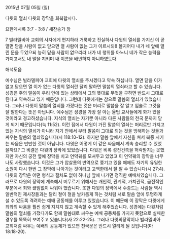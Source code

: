 2015년 07월 05일 (일)

다윗의 열쇠 다윗의 장막을 회복합시다.



요한계시록 3:7 - 3:8 / 새찬송가  장


7 빌라델비아 교회의 사자에게 편지하라 거룩하고 진실하사 다윗의 열쇠를 가지신 이 곧 열면 닫을 사람이 없고 닫으면 열 사람이 없는 그가 이르시되8 볼지어다 내가 네 앞에 열린 문을 두었으되 능히 닫을 사람이 없으리라 내가 네 행위를 아노니 네가 작은 능력을 가지고서도 내 말을 지키며 내 이름을 배반하지 아니하였도다

해석도움





예수님은 빌라델피아 교회에 다윗의 열쇠를 주시겠다고 약속 하십니다. 열면 닫을 이가 없고 닫으면 열 이가 없는 다윗의 열쇠란 달리 말하면 말씀의 열쇠라고 할 수 있습니다.
성경은 주의 말씀이 우리 안에 있는 상태에서 그의 뜻대로 무엇을 구하면 반드시 그대로 된다고 약속하고 있기 때문입니다.
그런데 다윗에게는 참으로 말씀의 열쇠가 있었습니다.
그러나 다윗이 말씀의 열쇠를 가졌다는 것은 머리로 말씀을 잘 알고 입술로 그것을 잘 말한다는 뜻은 아닙니다.
예수님은 성경을 가장 잘 아는 율법 교사들에게 화가 있을 것이라고 경고하셨습니다. 
지식의 열쇠는 자기뿐 아니라 다른 사람들의 천국 문까지 닫게 되기 때문입니다(눅 11:52).
이런 점에서 다윗이 가진 말씀의 열쇠는 머리로만 가지고 있는 지식의 열쇠가 아니라 자기 안에서 부터 말씀이 그대로 되는 것을 방해하는 것들과 싸우는 말씀의 열쇠였습니다(시 118:10-12).
하지만 말씀 앞에서 자신을 쳐서 복종 시키는 싸움은 만만한 것이 아닙니다. 
다윗은 어떻게 이 같은 싸움에서 계속 승리할 수 있었을까요? 그 비결은 다윗의 장막에 있었습니다.
다윗은 비록 성전건축을 허락받지는 못했지만 자신의 궁전 옆에 장막을 치고 언약궤를 모셔두고 있었고 이 언약궤의 장막을 너무나도 사랑했습니다.
이것은 그가 압살롬의 반역으로 쫒기고 있을 때에도 자기의 유일한 소원이 다시 한번 그 장막에 나아가는 것이라고 고백한데서 잘 알 수 있습니다(시 27:4).
다윗의 장막은 어떤 형식과 절차도 없이 하나님 앞에 나가면 정직한 예배처였습니다.
그러므로 다윗의 장막에 계속해서 머무르기 위해서는 개인적, 관계적, 가치관적, 금전적인 부분에서 죄와 끊임없이 싸워야 했습니다.
또한 다윗의 장막에서 수종드는 사람들 역시 일반적인 제사장들과는 달리 철이 철을 날카롭게 하는 것처럼 서로 말씀 앞에 투명하게 설 수 있도록 격려하는 예배 공동체를 이루고 있었습니다. 이 때문에 이 장막은 다윗에게 죄와의 싸움을 훨씬 쉽게 지치지 않고 계속할 수 있게 해주었습니다.
성경에는 다윗처럼 말씀의 열쇠를 가졌다가도 함께 말씀대로 싸우는 예배 공동체를 가지지 못함으로 실패한 경우를 똑똑히 보여주고 있습니다(사 22:22-25). 그러나 다윗의장막이나 빌라델비아 교회처럼 싸우는 예배의 공동체가 있으면 천국문은 반드시 열리게 될 것입니다(마 18:18-20).